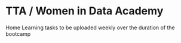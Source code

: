 # TTA / Women in Data Academy
Home Learning tasks to be uploaded weekly over the duration of the bootcamp
